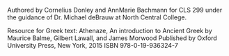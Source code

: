 Authored by Cornelius Donley and AnnMarie Bachmann for CLS 299 under the guidance of Dr. Michael deBrauw at North Central College.

Resource for Greek text:
Athenaze, An introduction to Ancient Greek
by Maurice Balme, Gilbert Lawall, and James Morwood
Published by Oxford University Press, New York, 2015
ISBN 978-0-19-936324-7